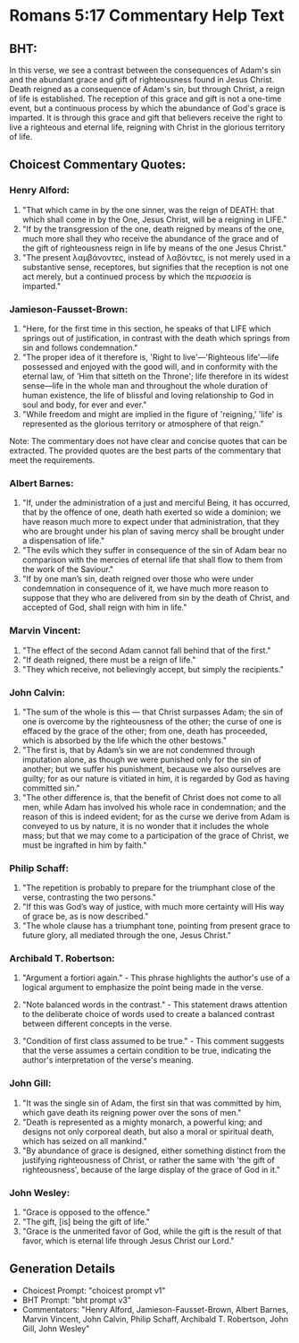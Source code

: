 # Romans 5:17 Commentary Help Text

## BHT:
In this verse, we see a contrast between the consequences of Adam's sin and the abundant grace and gift of righteousness found in Jesus Christ. Death reigned as a consequence of Adam's sin, but through Christ, a reign of life is established. The reception of this grace and gift is not a one-time event, but a continuous process by which the abundance of God's grace is imparted. It is through this grace and gift that believers receive the right to live a righteous and eternal life, reigning with Christ in the glorious territory of life.

## Choicest Commentary Quotes:
### Henry Alford:
1. "That which came in by the one sinner, was the reign of DEATH: that which shall come in by the One, Jesus Christ, will be a reigning in LIFE." 
2. "If by the transgression of the one, death reigned by means of the one, much more shall they who receive the abundance of the grace and of the gift of righteousness reign in life by means of the one Jesus Christ."
3. "The present λαμβάνοντες, instead of λαβόντες, is not merely used in a substantive sense, receptores, but signifies that the reception is not one act merely, but a continued process by which the περισσεία is imparted."

### Jamieson-Fausset-Brown:
1. "Here, for the first time in this section, he speaks of that LIFE which springs out of justification, in contrast with the death which springs from sin and follows condemnation."
2. "The proper idea of it therefore is, 'Right to live'—'Righteous life'—life possessed and enjoyed with the good will, and in conformity with the eternal law, of 'Him that sitteth on the Throne'; life therefore in its widest sense—life in the whole man and throughout the whole duration of human existence, the life of blissful and loving relationship to God in soul and body, for ever and ever."
3. "While freedom and might are implied in the figure of 'reigning,' 'life' is represented as the glorious territory or atmosphere of that reign."

Note: The commentary does not have clear and concise quotes that can be extracted. The provided quotes are the best parts of the commentary that meet the requirements.

### Albert Barnes:
1. "If, under the administration of a just and merciful Being, it has occurred, that by the offence of one, death hath exerted so wide a dominion; we have reason much more to expect under that administration, that they who are brought under his plan of saving mercy shall be brought under a dispensation of life."
2. "The evils which they suffer in consequence of the sin of Adam bear no comparison with the mercies of eternal life that shall flow to them from the work of the Saviour."
3. "If by one man’s sin, death reigned over those who were under condemnation in consequence of it, we have much more reason to suppose that they who are delivered from sin by the death of Christ, and accepted of God, shall reign with him in life."

### Marvin Vincent:
1. "The effect of the second Adam cannot fall behind that of the first."
2. "If death reigned, there must be a reign of life."
3. "They which receive, not believingly accept, but simply the recipients."

### John Calvin:
1. "The sum of the whole is this — that Christ surpasses Adam; the sin of one is overcome by the righteousness of the other; the curse of one is effaced by the grace of the other; from one, death has proceeded, which is absorbed by the life which the other bestows."
2. "The first is, that by Adam’s sin we are not condemned through imputation alone, as though we were punished only for the sin of another; but we suffer his punishment, because we also ourselves are guilty; for as our nature is vitiated in him, it is regarded by God as having committed sin."
3. "The other difference is, that the benefit of Christ does not come to all men, while Adam has involved his whole race in condemnation; and the reason of this is indeed evident; for as the curse we derive from Adam is conveyed to us by nature, it is no wonder that it includes the whole mass; but that we may come to a participation of the grace of Christ, we must be ingrafted in him by faith."

### Philip Schaff:
1. "The repetition is probably to prepare for the triumphant close of the verse, contrasting the two persons."
2. "If this was God’s way of justice, with much more certainty will His way of grace be, as is now described."
3. "The whole clause has a triumphant tone, pointing from present grace to future glory, all mediated through the one, Jesus Christ."

### Archibald T. Robertson:
1. "Argument a fortiori again." - This phrase highlights the author's use of a logical argument to emphasize the point being made in the verse. 

2. "Note balanced words in the contrast." - This statement draws attention to the deliberate choice of words used to create a balanced contrast between different concepts in the verse. 

3. "Condition of first class assumed to be true." - This comment suggests that the verse assumes a certain condition to be true, indicating the author's interpretation of the verse's meaning.

### John Gill:
1. "It was the single sin of Adam, the first sin that was committed by him, which gave death its reigning power over the sons of men."
2. "Death is represented as a mighty monarch, a powerful king; and designs not only corporeal death, but also a moral or spiritual death, which has seized on all mankind."
3. "By abundance of grace is designed, either something distinct from the justifying righteousness of Christ, or rather the same with 'the gift of righteousness', because of the large display of the grace of God in it."

### John Wesley:
1. "Grace is opposed to the offence."
2. "The gift, [is] being the gift of life."
3. "Grace is the unmerited favor of God, while the gift is the result of that favor, which is eternal life through Jesus Christ our Lord."


## Generation Details
- Choicest Prompt: "choicest prompt v1"
- BHT Prompt: "bht prompt v3"
- Commentators: "Henry Alford, Jamieson-Fausset-Brown, Albert Barnes, Marvin Vincent, John Calvin, Philip Schaff, Archibald T. Robertson, John Gill, John Wesley"
